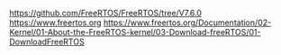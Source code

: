 https://github.com/FreeRTOS/FreeRTOS/tree/V7.6.0
https://www.freertos.org
https://www.freertos.org/Documentation/02-Kernel/01-About-the-FreeRTOS-kernel/03-Download-freeRTOS/01-DownloadFreeRTOS 